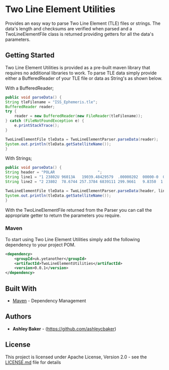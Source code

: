 # Two Line Element Utilities
Provides an easy way to parse Two Line Element (TLE) files or strings. The data's length and checksums are verified when parsed and a TwoLineElementFile class is returned providing getters for all the data's parameters.  

## Getting Started

Two Line Element Utilities is provided as a pre-built maven library that requires no additional libraries to work. To parse TLE data simply provide either a BufferedReader of your TLE file or data as String's as shown below.

With a BufferedReader;
```java
public void parseData() {
String tleFilename = "ISS_Ephemeris.tle";
BufferedReader reader;
try {
    reader = new BufferedReader(new FileReader(tleFilename));
} catch (FileNotFoundException e) {
    e.printStackTrace();
}

TwoLineElementFile tleData = TwoLineElementParser.parseData(reader);
System.out.println(tleData.getSatelliteName());
}
```

With Strings;
```java
public void parseData() {
String header = "POLAR                   ";
String line1 = "1 23802U 96013A   19039.48429579  .00000202  00000-0  00000+0 0  9997";
String line2 = "2 23802  78.6744 257.3784 6839111 299.9661   9.8350  1.29844754109964";

TwoLineElementFile tleData = TwoLineElementParser.parseData(header, line1, line2);
System.out.println(tleData.getSatelliteName());
}
```

With the TwoLineElementFile returned from the Parser you can call the appropriate getter to return the parameters you require.
### Maven

To start using Two Line Element Utilities simply add the following dependency to your project POM.

```xml
<dependency>
	<groupId>uk.yetanother</groupId>
	<artifactId>TwoLineElementUtilities</artifactId>
	<version>0.0.1</version>
</dependency>
```

## Built With

* [Maven](https://maven.apache.org/) - Dependency Management

## Authors

* **Ashley Baker** - (https://github.com/ashleycbaker)

## License

This project is licensed under Apache License, Version 2.0 - see the [LICENSE.md](LICENSE.md) file for details
